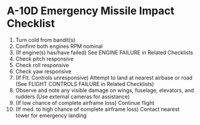 # A-10D Emergency Missile Impact Checklist

1. Turn cold from bandit(s)
2. Confirm both engines RPM nominal
3. (If engine(s) has/have failed) See ENGINE FAILURE in Related Checklists
4. Check pitch responsive
5. Check roll responsive
6. Check yaw responsive
7. (If Flt. Controls unresponsive) Attempt to land at nearest airbase or road (See FLIGHT CONTROLS FAILURE in Related Checklists)
8. Observe and note any visible damage on wings, fuselage, elevators, and rudders (Use external cameras for assistance)
9. (If low chance of complete airframe loss) Continue flight
10. (If med. to high chance of complete airframe loss) Contact nearest tower for emergency landing
